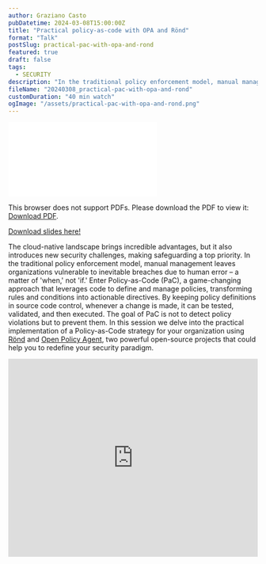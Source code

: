 ```yaml
---
author: Graziano Casto
pubDatetime: 2024-03-08T15:00:00Z
title: "Practical policy-as-code with OPA and Rönd"
format: "Talk"
postSlug: practical-pac-with-opa-and-rond
featured: true
draft: false
tags:
  - SECURITY
description: "In the traditional policy enforcement model, manual management leaves organizations vulnerable to inevitable breaches due to human error – a matter of 'when', not 'if'. Enter Policy-as-Code (PaC), a game-changing approach that leverages code to define and manage policies, transforming rules and conditions into actionable directives. In this session we delve into the practical implementation of a Policy-as-Code strategy for your organization using Rönd and Open Policy Agent."
fileName: "20240308_practical-pac-with-opa-and-rond"
customDuration: "40 min watch"
ogImage: "/assets/practical-pac-with-opa-and-rond.png"
---
```


<object data="/assets/practical-pac-with-rond-and-opa.pdf" type="application/pdf" width="100%" height="470px">
    <embed src="/assets/practical-pac-with-rond-and-opa.pdf">
        <p>This browser does not support PDFs. Please download the PDF to view it: <a href="/assets/practical-pac-with-rond-and-opa.pdf">Download PDF</a>.</p>
    </embed>
</object>

<a href ="/assets/practical-pac-with-rond-and-opa.pdf" attributes-list download > Download slides here! </a>

The cloud-native landscape brings incredible advantages, but it also introduces new security challenges, making safeguarding a top priority. In the traditional policy enforcement model, manual management leaves organizations vulnerable to inevitable breaches due to human error – a matter of 'when,' not 'if.' Enter Policy-as-Code (PaC), a game-changing approach that leverages code to define and manage policies, transforming rules and conditions into actionable directives. By keeping policy definitions in source code control, whenever a change is made, it can be tested, validated, and then executed. The goal of PaC is not to detect policy violations but to prevent them. In this session we delve into the practical implementation of a Policy-as-Code strategy for your organization using [Rönd](https://rond-authz.io/docs/) and [Open Policy Agent](https://www.openpolicyagent.org/docs/latest/), two powerful open-source projects that could help you to redefine your security paradigm.

<iframe width="100%" height="400" src="https://www.youtube.com/embed/Va6vIYCVxj0?si=lDVY5l6tyhL2PwLX&amp;start=6080" title="YouTube video player" frameborder="0" allow="accelerometer; autoplay; clipboard-write; encrypted-media; gyroscope; picture-in-picture; web-share" allowfullscreen></iframe>
